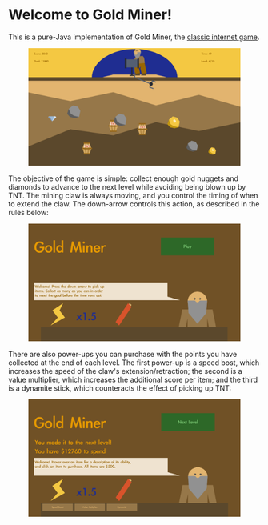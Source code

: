 # Welcome to Gold Miner!

This is a pure-Java implementation of Gold Miner, the [classic internet game](https://www.crazygames.com/game/gold-miner). 

<figure>
  <img src="./In-Game.png" alt="Gold Miner Gameplay" width="700"/>
</figure>

The objective of the game is simple: collect enough gold nuggets and diamonds to advance to the next level while avoiding being blown up by TNT. The mining claw is always moving, and you control the timing of when to extend the claw. The down-arrow controls this action, as described in the rules below:

<figure>
  <img src="./Start-Screen.png" alt="Rules of the Game" width="700"/>
</figure>

There are also power-ups you can purchase with the points you have collected at the end of each level. The first power-up is a speed bost, which increases the speed of the claw's extension/retraction; the second is a value multiplier, which increases the additional score per item; and the third is a dynamite stick, which counteracts the effect of picking up TNT:

<figure>
  <img src="./Power-Ups.png" alt="Power Up Page" width="700"/>
</figure>

